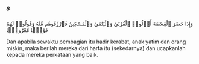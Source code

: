 ##### 8

<span class="ayah">وَإِذَا حَضَرَ ٱلْقِسْمَةَ أُو۟لُوا۟ ٱلْقُرْبَىٰ وَٱلْيَتَٰمَىٰ وَٱلْمَسَٰكِينُ فَٱرْزُقُوهُم مِّنْهُ وَقُولُوا۟ لَهُمْ قَوْلًۭا مَّعْرُوفًۭا</span>

<span class="ayah_translation">Dan apabila sewaktu pembagian itu hadir kerabat, anak yatim dan orang miskin, maka berilah mereka dari harta itu (sekedarnya) dan ucapkanlah kepada mereka perkataan yang baik.</span>
